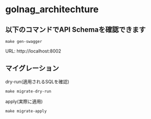 # golnag_architechture


## 以下のコマンドでAPI Schemaを確認できます
```
make gen-swagger
```
URL: http://localhost:8002

## マイグレーション

dry-run(適用されるSQLを確認)
```
make migrate-dry-run
```

apply(実際に適用)
```
make migrate-apply
```